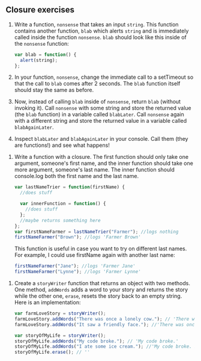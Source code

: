 ## Closure exercises

1. Write a function, `nonsense` that takes an input `string`. This function contains another function, `blab` which alerts `string` and is immediately called inside the function `nonsense`. `blab` should look like this inside of the `nonsense` function:

   ```javascript
   var blab = function() {
     alert(string);
   };
   ```

1. In your function, `nonsense`, change the immediate call to a setTimeout so that the call to `blab` comes after 2 seconds. The `blab` function itself should stay the same as before.

1. Now, instead of calling `blab` inside of `nonsense`, return `blab` (without invoking it). Call `nonsense` with some string and store the returned value (the `blab` function) in a variable called `blabLater`. Call `nonsense` again with a different string and store the returned value in a variable called `blabAgainLater`.

1. Inspect `blabLater` and `blabAgainLater` in your console. Call them (they are functions!) and see what happens!

1) Write a function with a closure. The first function should only take one argument, someone's first name, and the inner function should take one more argument, someone's last name. The inner function should console.log both the first name and the last name.

   ```javascript
   var lastNameTrier = function(firstName) {
     //does stuff

     var innerFunction = function() {
       //does stuff
     };
     //maybe returns something here
   };
   var firstNameFarmer = lastNameTrier("Farmer"); //logs nothing
   firstNameFarmer("Brown"); //logs 'Farmer Brown'
   ```

   This function is useful in case you want to try on different last names. For example, I could use firstName again with another last name:

   ```javascript
   firstNameFarmer("Jane"); //logs 'Farmer Jane'
   firstNameFarmer("Lynne"); //logs 'Farmer Lynne'
   ```

1. Create a `storyWriter` function that returns an object with two methods. One method, `addWords` adds a word to your story and returns the story while the other one, `erase`, resets the story back to an empty string. Here is an implementation:

   ```javascript
   var farmLoveStory = storyWriter();
   farmLoveStory.addWords("There was once a lonely cow."); // 'There was once a lonely cow.'
   farmLoveStory.addWords("It saw a friendly face."); //'There was once a lonely cow. It saw a friendly face.'

   var storyOfMyLife = storyWriter();
   storyOfMyLife.addWords("My code broke."); // 'My code broke.'
   storyOfMyLife.addWords("I ate some ice cream."); //'My code broke. I ate some ice cream.'
   storyOfMyLife.erase(); // ''
   ```

